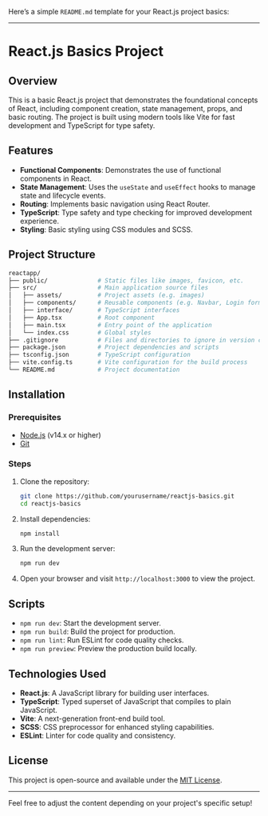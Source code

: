 Here’s a simple `README.md` template for your React.js project basics:

---

# React.js Basics Project

## Overview
This is a basic React.js project that demonstrates the foundational concepts of React, including component creation, state management, props, and basic routing. The project is built using modern tools like Vite for fast development and TypeScript for type safety.

## Features
- **Functional Components**: Demonstrates the use of functional components in React.
- **State Management**: Uses the `useState` and `useEffect` hooks to manage state and lifecycle events.
- **Routing**: Implements basic navigation using React Router.
- **TypeScript**: Type safety and type checking for improved development experience.
- **Styling**: Basic styling using CSS modules and SCSS.

## Project Structure
```bash
reactapp/
├── public/              # Static files like images, favicon, etc.
├── src/                 # Main application source files
│   ├── assets/          # Project assets (e.g. images)
│   ├── components/      # Reusable components (e.g. Navbar, Login form)
│   ├── interface/       # TypeScript interfaces
│   ├── App.tsx          # Root component
│   ├── main.tsx         # Entry point of the application
│   └── index.css        # Global styles
├── .gitignore           # Files and directories to ignore in version control
├── package.json         # Project dependencies and scripts
├── tsconfig.json        # TypeScript configuration
├── vite.config.ts       # Vite configuration for the build process
└── README.md            # Project documentation
```

## Installation

### Prerequisites
- [Node.js](https://nodejs.org/) (v14.x or higher)
- [Git](https://git-scm.com/)

### Steps

1. Clone the repository:
   ```bash
   git clone https://github.com/yourusername/reactjs-basics.git
   cd reactjs-basics
   ```

2. Install dependencies:
   ```bash
   npm install
   ```

3. Run the development server:
   ```bash
   npm run dev
   ```

4. Open your browser and visit `http://localhost:3000` to view the project.

## Scripts

- `npm run dev`: Start the development server.
- `npm run build`: Build the project for production.
- `npm run lint`: Run ESLint for code quality checks.
- `npm run preview`: Preview the production build locally.

## Technologies Used
- **React.js**: A JavaScript library for building user interfaces.
- **TypeScript**: Typed superset of JavaScript that compiles to plain JavaScript.
- **Vite**: A next-generation front-end build tool.
- **SCSS**: CSS preprocessor for enhanced styling capabilities.
- **ESLint**: Linter for code quality and consistency.

## License
This project is open-source and available under the [MIT License](LICENSE).

---

Feel free to adjust the content depending on your project's specific setup!
